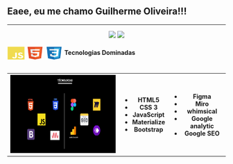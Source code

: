 ## Eaee, eu me chamo Guilherme Oliveira!!!
<hr>

<div align="center">
  <a href="https://github.com/GuilhermeDev33"></a>
  <img height="150em" src="https://github-readme-stats.vercel.app/api?username=GuilhermeDev33&show_icons=true&theme=dracula&include_all_commits=true&count_private=true"/>
  <img height="150em" src="https://github-readme-stats.vercel.app/api/top-langs/?username=GuilhermeDev33&layout=compact&langs_count=7&theme=dracula"/>
</div>



<div style="display: inline_block"><br>
  <img align="center" height="30" width="40" src="https://raw.githubusercontent.com/devicons/devicon/master/icons/javascript/javascript-plain.svg">
  <img align="center" height="30" width="40" src="https://raw.githubusercontent.com/devicons/devicon/master/icons/html5/html5-original.svg">
  <img align="center" height="30" width="40" src="https://raw.githubusercontent.com/devicons/devicon/master/icons/css3/css3-original.svg"> 
  <strong>Tecnologias Dominadas</strong>
</div>

<br>
<table>
  <th>
    <img height="180em" src="tecnologias.png">
  </th>
  <th>
      <ul>
        <li>HTML5</li>
        <li>CSS 3</li>
        <li>JavaScript</li>
        <li>Materialize</li>
        <li>Bootstrap</li>
      </ul>
  </th>
    <th>
      <ul>
        <li>Figma</li>
        <li>Miro</li>
        <li>whimsical</li>
        <li>Google analytic</li>
        <li>Google SEO</li>
      </ul>
  </th>
</table>




